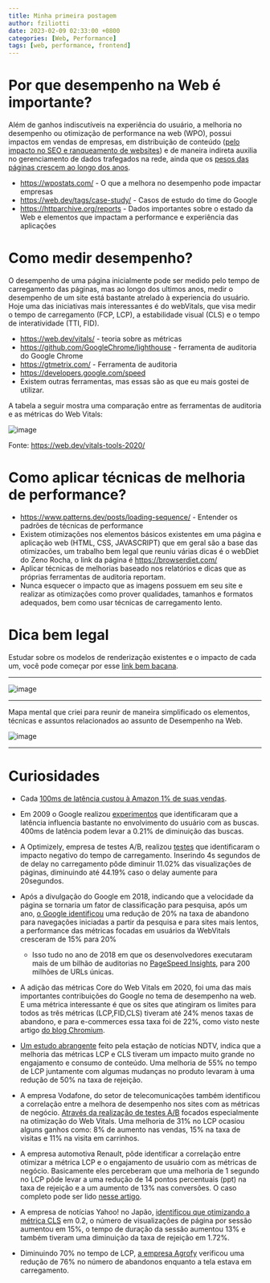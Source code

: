 ```yaml
---
title: Minha primeira postagem
author: fziliotti
date: 2023-02-09 02:33:00 +0800
categories: [Web, Performance]
tags: [web, performance, frontend]
---
```


# Por que desempenho na Web é importante?

Além de ganhos indiscutíveis na experiência do usuário, a melhoria no desempenho ou otimização de performance na web (WPO), possui impactos em vendas de empresas, em distribuição de conteúdo ([pelo impacto no SEO e ranqueamento de websites](https://developer.chrome.com/blog/search-ads-speed/#speed-is-now-used-as-a-ranking-factor-for-mobile-searches)) e de maneira indireta auxilia no gerenciamento de dados trafegados na rede, ainda que os [pesos das páginas crescem ao longo dos anos](https://httparchive.org/reports/page-weight#bytesTotal).

- https://wpostats.com/ - O que a melhora no desempenho pode impactar empresas
- https://web.dev/tags/case-study/ - Casos de estudo do time do Google
- https://httparchive.org/reports - Dados importantes sobre o estado da Web e elementos que impactam a performance e experiência das aplicações

# Como medir desempenho?

O desempenho de uma página inicialmente pode ser medido pelo tempo de carregamento das páginas, mas ao longo dos ultimos anos, medir o desempenho de um site está bastante atrelado à experiencia do usuário. Hoje uma das iniciativas mais interessantes é do webVitals, que visa medir o tempo de carregamento (FCP, LCP), a estabilidade visual (CLS) e o tempo de interatividade (TTI, FID).

- https://web.dev/vitals/ - teoria sobre as métricas
- https://github.com/GoogleChrome/lighthouse - ferramenta de auditoria do Google Chrome
- https://gtmetrix.com/ - Ferramenta de auditoria
- https://developers.google.com/speed
- Existem outras ferramentas, mas essas são as que eu mais gostei de utilizar.

A tabela a seguir mostra uma comparação entre as ferramentas de auditoria e as métricas do Web Vitals:

![image](https://user-images.githubusercontent.com/28535210/184557314-74ca2903-b8d7-4ef1-904e-83738fde1617.png)

Fonte: https://web.dev/vitals-tools-2020/

# Como aplicar técnicas de melhoria de performance?

- https://www.patterns.dev/posts/loading-sequence/ - Entender os padrões de técnicas de performance
- Existem otimizações nos elementos básicos existentes em uma página e aplicação web (HTML, CSS, JAVASCRIPT) que em geral são a base das otimizacões, um trabalho bem legal que reuniu várias dicas é o webDiet do Zeno Rocha, o link da página é https://browserdiet.com/
- Aplicar técnicas de melhorias baseado nos relatórios e dicas que as próprias ferramentas de auditoria reportam.
- Nunca esquecer o impacto que as imagens possuem em seu site e realizar as otimizações como prover qualidades, tamanhos e formatos adequados, bem como usar técnicas de carregamento lento.

# Dica bem legal

Estudar sobre os modelos de renderização existentes e o impacto de cada um, você pode começar por esse [link bem bacana](https://www.patterns.dev/posts/rendering-patterns/).

---

![image](https://user-images.githubusercontent.com/28535210/184284478-09b5289c-aa76-4c0a-8a3f-0b32900221a2.png)

---

Mapa mental que criei para reunir de maneira simplificado os elementos, técnicas e assuntos relacionados ao assunto de Desempenho na Web.

![image](https://user-images.githubusercontent.com/28535210/184283382-f7f62631-b57c-41a7-be9e-4c49aff2fad5.png)

---

# Curiosidades

- Cada [100ms de latência custou à Amazon 1% de suas vendas](https://www.gigaspaces.com/blog/amazon-found-every-100ms-of-latency-cost-them-1-in-sales/).

- Em 2009 o Google realizou [experimentos](https://ai.googleblog.com/2009/06/speed-matters.html) que identificaram que a latência influencia bastante no envolvimento do usuário com as buscas. 400ms de latência podem levar a 0.21% de diminuição das buscas.

- A Optimizely, empresa de testes A/B, realizou [testes](https://blog.optimizely.com/2016/07/13/how-does-page-load-time-impact-engagement/) que identificaram o impacto negativo do tempo de carregamento. Inserindo 4s segundos de de delay no carregamento pôde diminuir 11.02% das visualizações de páginas, diminuindo até 44.19% caso o delay aumente para 20segundos.

- Após a divulgação do Google em 2018, indicando que a velocidade da página se tornaria um fator de classificação para pesquisa, após um ano, [o Google identificou](https://developers.google.com/search/blog/2019/04/user-experience-improvements-with-page) uma redução de 20% na taxa de abandono para navegações iniciadas a partir da pesquisa e para sites mais lentos, a performance das métricas focadas em usuários da WebVitals cresceram de 15% para 20%

  - Isso tudo no ano de 2018 em que os desenvolvedores executaram mais de um bilhão de auditorias no [PageSpeed Insights](https://pagespeed.web.dev/), para 200 milhões de URLs únicas.

- A adição das métricas Core do Web Vitals em 2020, foi uma das mais importantes contribuições do Google no tema de desempenho na web. E uma métrica interessante é que os sites que atingiram os limites para todos as três métricas (LCP,FID,CLS) tiveram até 24% menos taxas de abandono, e para e-commerces essa taxa foi de 22%, como visto neste artigo [do blog Chromium](https://blog.chromium.org/2020/05/the-science-behind-web-vitals.html).

- [Um estudo abrangente](https://web.dev/ndtv/) feito pela estação de notícias NDTV, indica que a melhoria das métricas LCP e CLS tiveram um impacto muito grande no engajamento e consumo de conteúdo. Uma melhoria de 55% no tempo de LCP juntamente com algumas mudanças no produto levaram à uma redução de 50% na taxa de rejeição.

- A empresa Vodafone, do setor de telecomunicações também identificou a correlação entre a melhora de desempenho nos sites com as métricas de negócio. [Através da realização de testes A/B](https://web.dev/vodafone/) focados especialmente na otimização do Web Vitals. Uma melhoria de 31% no LCP ocasiou alguns ganhos como: 8% de aumento nas vendas, 15% na taxa de visitas e 11% na visita em carrinhos.

- A empresa automotiva Renault, pôde identificar a correlação entre otimizar a métrica LCP e o engajamento de usuário com as métricas de negócio. Basicamente eles perceberam que uma melhoria de 1 segundo no LCP pôde levar a uma redução de 14 pontos percentuais (ppt) na taxa de rejeição e a um aumento de 13% nas conversões. O caso completo pode ser lido [nesse artigo](https://web.dev/renault/).

- A empresa de notícias Yahoo! no Japão, [identificou que otimizando a métrica CLS](https://web.dev/yahoo-japan-news/) em 0.2, o número de visualizações de página por sessão aumentou em 15%, o tempo de duração da sessão aumentou 13% e também tiveram uma diminuição da taxa de rejeição em 1.72%.

- Diminuindo 70% no tempo de LCP, [a empresa Agrofy](https://web.dev/agrofy/) verificou uma redução de 76% no número de abandonos enquanto a tela estava em carregamento.
